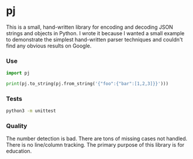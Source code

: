 # pj

This is a small, hand-written library for encoding and decoding JSON
strings and objects in Python. I wrote it because I wanted a small
example to demonstrate the simplest hand-written parser techniques
and couldn't find any obvious results on Google.

### Use

```python
import pj

print(pj.to_string(pj.from_string('{"foo":{"bar":[1,2,3]}}')))
```

### Tests

```bash
python3 -m unittest
```

### Quality

The number detection is bad. There are tons of missing cases not
handled. There is no line/column tracking. The primary purpose of this
library is for education.